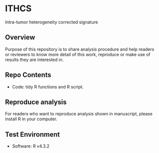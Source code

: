 # ITHCS
Intra-tumor heterogeneity corrected signature
## Overview
Purpose of this repository is to share analysis procedure and help readers or reviewers to know more detail of this work, reproduce or make use of results they are interested in.
## Repo Contents
- Code: tidy R functions and R script.
## Reproduce analysis
For readers who want to reproduce analysis shown in manuscript, please install R in your computer.
## Test Environment
- Software: R v4.3.2

